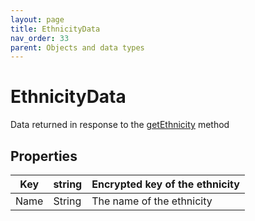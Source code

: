 ```yaml
---
layout: page
title: EthnicityData
nav_order: 33
parent: Objects and data types
---
```


# EthnicityDataData returned in response to the [getEthnicity](#_Ethnicities) method## Properties| Key | string | Encrypted key of the ethnicity || --- | --- | --- || Name | String | The name of the ethnicity |